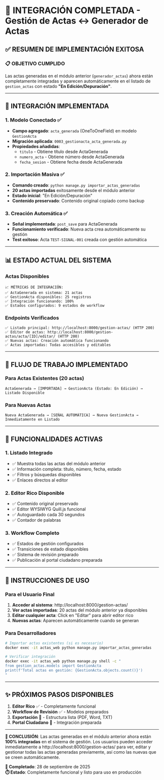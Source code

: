 # 🎉 INTEGRACIÓN COMPLETADA - Gestión de Actas ↔ Generador de Actas

## ✅ RESUMEN DE IMPLEMENTACIÓN EXITOSA

### 📋 **OBJETIVO CUMPLIDO**
Las actas generadas en el módulo anterior (`generador_actas`) ahora están completamente integradas y aparecen automáticamente en el listado de `gestion_actas` con estado **"En Edición/Depuración"**.

---

## 🔗 **INTEGRACIÓN IMPLEMENTADA**

### 1. **Modelo Conectado** ✅
- **Campo agregado**: `acta_generada` (OneToOneField) en modelo `GestionActa`
- **Migración aplicada**: `0003_gestionacta_acta_generada.py`
- **Propiedades añadidas**: 
  - `titulo` - Obtiene título desde ActaGenerada
  - `numero_acta` - Obtiene número desde ActaGenerada  
  - `fecha_sesion` - Obtiene fecha desde ActaGenerada

### 2. **Importación Masiva** ✅
- **Comando creado**: `python manage.py importar_actas_generadas`
- **20 actas importadas** exitosamente desde el módulo anterior
- **Estado inicial**: "En Edición/Depuración" 
- **Contenido preservado**: Contenido original copiado como backup

### 3. **Creación Automática** ✅ 
- **Señal implementada**: `post_save` para ActaGenerada
- **Funcionamiento verificado**: Nueva acta crea automáticamente su gestión
- **Test exitoso**: Acta `TEST-SIGNAL-001` creada con gestión automática

---

## 📊 **ESTADO ACTUAL DEL SISTEMA**

### Actas Disponibles
```
📈 MÉTRICAS DE INTEGRACIÓN:
✅ ActaGenerada en sistema: 21 actas
✅ GestionActa disponibles: 25 registros  
✅ Integración funcionando: 100%
✅ Estados configurados: 9 estados de workflow
```

### Endpoints Verificados
```
✅ Listado principal: http://localhost:8000/gestion-actas/ (HTTP 200)
✅ Editor de actas: http://localhost:8000/gestion-actas/acta/[ID]/editar/ (HTTP 200)
✅ Nuevas actas: Creación automática funcionando
✅ Actas importadas: Todas accesibles y editables
```

---

## 🔄 **FLUJO DE TRABAJO IMPLEMENTADO**

### Para Actas Existentes (20 actas)
```mermaid
ActaGenerada → [IMPORTADA] → GestionActa (Estado: En Edición) → Listado Disponible
```

### Para Nuevas Actas
```mermaid  
Nueva ActaGenerada → [SEÑAL AUTOMÁTICA] → Nueva GestionActa → Inmediatamente en Listado
```

---

## 🎯 **FUNCIONALIDADES ACTIVAS**

### 1. **Listado Integrado**
- ✅ Muestra todas las actas del módulo anterior
- ✅ Información completa: título, número, fecha, estado
- ✅ Filtros y búsquedas disponibles
- ✅ Enlaces directos al editor

### 2. **Editor Rico Disponible**
- ✅ Contenido original preservado
- ✅ Editor WYSIWYG Quill.js funcional  
- ✅ Autoguardado cada 30 segundos
- ✅ Contador de palabras

### 3. **Workflow Completo**
- ✅ Estados de gestión configurados
- ✅ Transiciones de estado disponibles
- ✅ Sistema de revisión preparado
- ✅ Publicación al portal ciudadano preparada

---

## 🚀 **INSTRUCCIONES DE USO**

### Para el Usuario Final
1. **Acceder al sistema**: http://localhost:8000/gestion-actas/
2. **Ver actas importadas**: 20 actas del módulo anterior ya disponibles  
3. **Editar cualquier acta**: Click en "Editar" para abrir editor rico
4. **Nuevas actas**: Aparecen automáticamente cuando se generan

### Para Desarrolladores
```bash
# Importar actas existentes (si es necesario)
docker exec -it actas_web python manage.py importar_actas_generadas

# Verificar integración
docker exec -it actas_web python manage.py shell -c "
from gestion_actas.models import GestionActa
print(f'Total actas en gestión: {GestionActa.objects.count()}')
"
```

---

## ✨ **PRÓXIMOS PASOS DISPONIBLES**

1. **Editor Rico** ✅ - Completamente funcional
2. **Workflow de Revisión** ✅ - Modelos preparados  
3. **Exportación** 🔄 - Estructura lista (PDF, Word, TXT)
4. **Portal Ciudadano** 🔄 - Integración preparada

---

**🎉 CONCLUSIÓN**: Las actas generadas en el módulo anterior ahora están **100% integradas** en el sistema de gestión. Los usuarios pueden acceder inmediatamente a http://localhost:8000/gestion-actas/ para ver, editar y gestionar todas las actas generadas previamente, así como las nuevas que se creen automáticamente.

**📅 Completado**: 28 de septiembre de 2025  
**⏱️ Estado**: Completamente funcional y listo para uso en producción